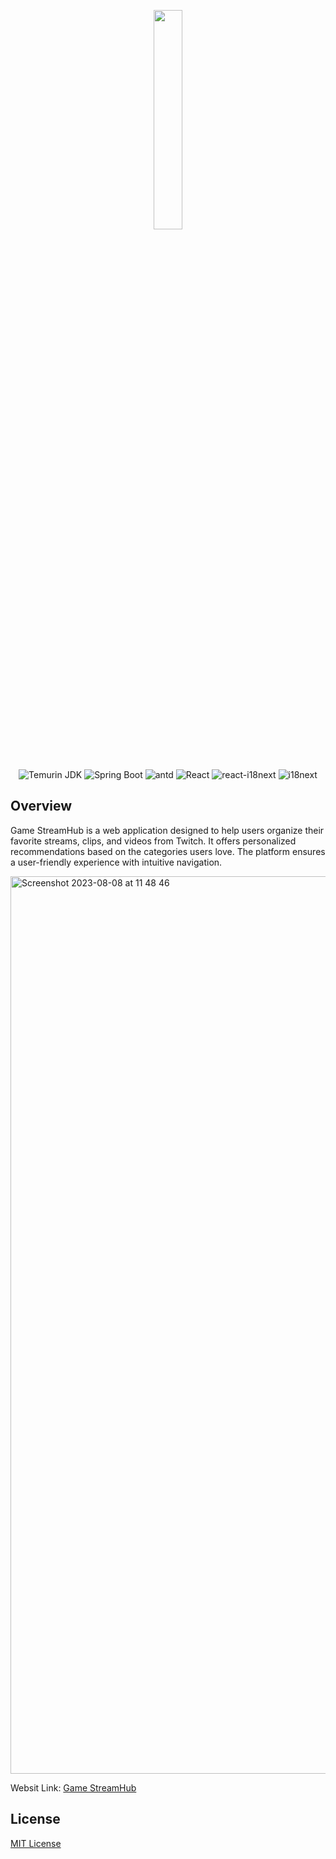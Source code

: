 <p align="center"><img width=30% src="https://github.com/junwu168/GameStreamHub/assets/68437466/bf1683a0-ae25-4449-bfad-dc2b415fd49c"></p>
&nbsp;&nbsp;&nbsp;&nbsp;&nbsp;&nbsp;&nbsp;&nbsp;&nbsp;&nbsp;&nbsp;&nbsp;&nbsp;&nbsp;&nbsp;&nbsp;&nbsp;&nbsp;&nbsp;


<p align="center">
  <img src="https://img.shields.io/badge/Temurin%20JDK-17-blue?style=flat&logo=java&labelColor=black&logoColor=white" alt="Temurin JDK" />
  <img src="https://img.shields.io/badge/Spring%20Boot-3.0.7-brightgreen?style=flat&logo=spring-boot&labelColor=black&logoColor=white" alt="Spring Boot" />
  <img src="https://img.shields.io/badge/antd-4.24.12-blue?style=flat&logo=ant-design&logoColor=white&labelColor=black" alt="antd" />
  <img src="https://img.shields.io/badge/React-18.2.0-blue?style=flat&logo=react&logoColor=white&labelColor=black" alt="React" />
  <img src="https://img.shields.io/badge/react--i18next-13.0.2-blue?style=flat&labelColor=black" alt="react-i18next" />
  <img src="https://img.shields.io/badge/i18next-23.2.11-blue?style=flat&labelColor=black" alt="i18next" />
</p>

## Overview
Game StreamHub is a web application designed to help users organize their favorite streams, clips, and videos from Twitch. It offers personalized recommendations based on the categories users love. The platform ensures a user-friendly experience with intuitive navigation.

<img width="1436" alt="Screenshot 2023-08-08 at 11 48 46" src="https://github.com/junwu168/GameStreamHub/assets/68437466/c9d2764d-8439-4511-82be-e6538a199abf">

Websit Link: [Game StreamHub](https://twitch.junmingthecoder.com/)

## License
[MIT License]()

